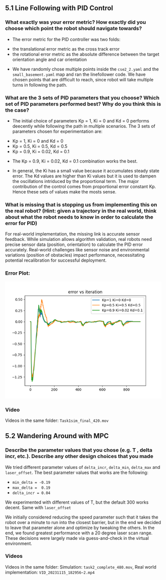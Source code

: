 ## 5.1 Line Following with PID Control

### What exactly was your error metric? How exactly did you choose which point the robot should navigate towards?

* The error metric for the PID controller was two folds:
 - the translational error metric as the cross track error
 - the rotational error metric as the absolute difference between the target orientation angle and car orientation

* We have randomly chose multiple points inside the `cse2_2.yaml` and the `small_basement.yaml` map and ran the linefollower code. We have chosen points that are difficult to reach, since robot will take multiple turns in following the path.

### What are the 3 sets of PID parameters that you choose? Which set of PID parameters performed best? Why do you think this is the case?

* The initial choice of parameters Kp = 1, Ki = 0 and Kd = 0 performs deecently while following the path in multiple scenarios. The 3 sets of parameters chosen for experimentation are:
 - Kp = 1, Ki = 0 and Kd = 0
 - Kp = 0.5, Ki = 0.5, Kd = 0.5
 - Kp = 0.9, Ki = 0.02, Kd = 0.1

* The Kp = 0.9, Ki = 0.02, Kd = 0.1 combination works the best. 

* In general, the Ki has a small value because it accumulates steady state error. The Kd values are higher than Ki values but it is used to dampen the oscillations intriduced by the proportional term. The major contribution of the control comes from proportional error constant Kp. Hence these sets of values make the mosts sense.


### What is missing that is stopping us from implementing this on the real robot? (Hint: given a trajectory in the real world, think about what the robot needs to know in order to calculate the error for PID)

For real-world implementation, the missing link is accurate sensor feedback. While simulation allows algorithm validation, real robots need precise sensor data (position, orientation) to calculate the PID error accurately. Real-world challenges like sensor noise and environmental variations (position of obstacles) impact performance, necessitating potential recalibration for successful deployment.

### Error Plot:
![image](writeup/Figure_fin.png "Error vs Iteration plot")

### Video
Videos in the same folder: `Task1sim_final_420.mov`

## 5.2 Wandering Around with MPC

### Describe the parameter values that you chose (e.g. T , delta incr, etc.). Describe any other design choices that you made
We tried different parameter values of `delta_incr`, `delta_min`, `delta_max` and `laser_offset`. The best parameter values that works are the following:
 - `min_delta = -0.19`
 - `max_delta =  0.19`
 - `delta_incr = 0.04`

We experimented with different values of T, but the default 300 works decent. Same with `laser_offset`

We initially considered reducing the speed parameter such that it takes the robot over a minute to run into the closest barrier, but in the end we decided to leave that parameter alone and optimize by tweaking the others. In the end, we found greatest performance with a 20 degree laser scan range. These decisions were largely made via guess-and-check in the virtual environment. 

### Videos
Videos in the same folder: Simulation: `task2_complete_480.mov`, Real world implementation: `VID_20231115_182956~2.mp4`

